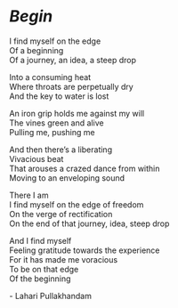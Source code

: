 # *Begin*
 I find myself on the edge   
 Of a beginning  
 Of a journey, an idea, a steep drop    

 Into a consuming heat  
 Where throats are perpetually dry  
 And the key to water is lost 

 An iron grip holds me against my will   
 The vines green and alive  
 Pulling me, pushing me 

 And then there’s a liberating  
 Vivacious beat  
 That arouses a crazed dance from within  
 Moving to an enveloping sound  

 There I am  
 I find myself on the edge of freedom  
 On the verge of rectification  
 On the end of that journey, idea, steep drop  

 And I find myself  
 Feeling gratitude towards the experience  
 For it has made me voracious  
 To be on that edge  
 Of the beginning  
 
 \- Lahari Pullakhandam

